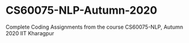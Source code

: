 # CS60075-NLP-Autumn-2020
Complete Coding Assignments from the course CS60075-NLP, Autumn 2020 IIT Kharagpur
